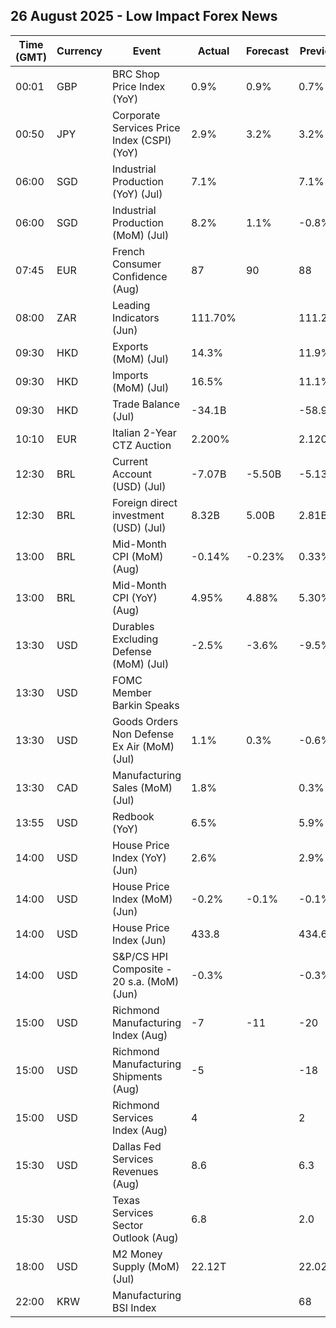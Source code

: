 ## 26 August 2025 - Low Impact Forex News

| Time (GMT) | Currency | Event | Actual | Forecast | Previous |
|------|----------|-------|--------|----------|----------|
| 00:01 | GBP | BRC Shop Price Index (YoY) | 0.9% | 0.9% | 0.7% |
| 00:50 | JPY | Corporate Services Price Index (CSPI) (YoY) | 2.9% | 3.2% | 3.2% |
| 06:00 | SGD | Industrial Production (YoY) (Jul) | 7.1% |  | 7.1% |
| 06:00 | SGD | Industrial Production (MoM) (Jul) | 8.2% | 1.1% | -0.8% |
| 07:45 | EUR | French Consumer Confidence (Aug) | 87 | 90 | 88 |
| 08:00 | ZAR | Leading Indicators (Jun) | 111.70% |  | 111.29% |
| 09:30 | HKD | Exports (MoM) (Jul) | 14.3% |  | 11.9% |
| 09:30 | HKD | Imports (MoM) (Jul) | 16.5% |  | 11.1% |
| 09:30 | HKD | Trade Balance (Jul) | -34.1B |  | -58.9B |
| 10:10 | EUR | Italian 2-Year CTZ Auction | 2.200% |  | 2.120% |
| 12:30 | BRL | Current Account (USD) (Jul) | -7.07B | -5.50B | -5.13B |
| 12:30 | BRL | Foreign direct investment (USD) (Jul) | 8.32B | 5.00B | 2.81B |
| 13:00 | BRL | Mid-Month CPI (MoM) (Aug) | -0.14% | -0.23% | 0.33% |
| 13:00 | BRL | Mid-Month CPI (YoY) (Aug) | 4.95% | 4.88% | 5.30% |
| 13:30 | USD | Durables Excluding Defense (MoM) (Jul) | -2.5% | -3.6% | -9.5% |
| 13:30 | USD | FOMC Member Barkin Speaks |  |  |  |
| 13:30 | USD | Goods Orders Non Defense Ex Air (MoM) (Jul) | 1.1% | 0.3% | -0.6% |
| 13:30 | CAD | Manufacturing Sales (MoM) (Jul) | 1.8% |  | 0.3% |
| 13:55 | USD | Redbook (YoY) | 6.5% |  | 5.9% |
| 14:00 | USD | House Price Index (YoY) (Jun) | 2.6% |  | 2.9% |
| 14:00 | USD | House Price Index (MoM) (Jun) | -0.2% | -0.1% | -0.1% |
| 14:00 | USD | House Price Index (Jun) | 433.8 |  | 434.6 |
| 14:00 | USD | S&P/CS HPI Composite - 20 s.a. (MoM) (Jun) | -0.3% |  | -0.3% |
| 15:00 | USD | Richmond Manufacturing Index (Aug) | -7 | -11 | -20 |
| 15:00 | USD | Richmond Manufacturing Shipments (Aug) | -5 |  | -18 |
| 15:00 | USD | Richmond Services Index (Aug) | 4 |  | 2 |
| 15:30 | USD | Dallas Fed Services Revenues (Aug) | 8.6 |  | 6.3 |
| 15:30 | USD | Texas Services Sector Outlook (Aug) | 6.8 |  | 2.0 |
| 18:00 | USD | M2 Money Supply (MoM) (Jul) | 22.12T |  | 22.02T |
| 22:00 | KRW | Manufacturing BSI Index |  |  | 68 |
